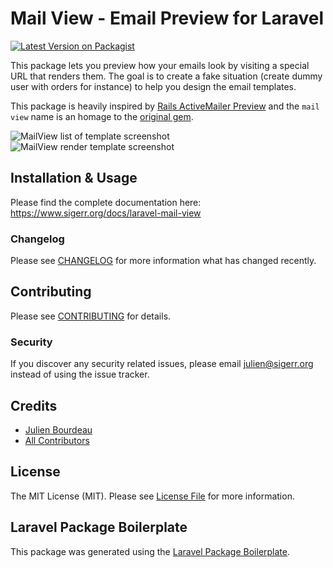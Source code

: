 # Mail View - Email Preview for Laravel

[![Latest Version on Packagist](https://img.shields.io/packagist/v/julienbourdeau/laravel-mail-view.svg?style=flat-square)](https://packagist.org/packages/julienbourdeau/laravel-mail-view)

This package lets you preview how your emails look by visiting a special URL that renders them. The goal is to create 
a fake situation (create dummy user with orders for instance) to help you design the email templates.

This package is heavily inspired by [Rails ActiveMailer Preview](https://guides.rubyonrails.org/action_mailer_basics.html#previewing-emails)
and the `mail view` name is an homage to the [original gem](https://guides.rubyonrails.org/action_mailer_basics.html#previewing-emails).

![MailView list of template screenshot](https://user-images.githubusercontent.com/1525636/89820410-42543100-db4d-11ea-8b3b-24d4d1ee8867.png)
![MailView render template screenshot](https://user-images.githubusercontent.com/1525636/89820420-454f2180-db4d-11ea-8151-f78febd09d84.png)

## Installation & Usage

Please find the complete documentation here: https://www.sigerr.org/docs/laravel-mail-view


### Changelog

Please see [CHANGELOG](https://www.sigerr.org/docs/laravel-mail-view#changelog) for more information what has changed recently.

## Contributing

Please see [CONTRIBUTING](CONTRIBUTING.md) for details.

### Security

If you discover any security related issues, please email julien@sigerr.org instead of using the issue tracker.

## Credits

- [Julien Bourdeau](https://github.com/julienbourdeau)
- [All Contributors](../../contributors)

## License

The MIT License (MIT). Please see [License File](LICENSE.md) for more information.

## Laravel Package Boilerplate

This package was generated using the [Laravel Package Boilerplate](https://laravelpackageboilerplate.com).
